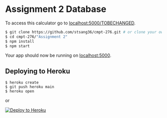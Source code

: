 # Assignment 2 Database
 
To access this calculator go to [localhost:5000/TOBECHANGED](http://localhost:5000/TOBECHANGED).

```sh
$ git clone https://github.com/stsang36/cmpt-276.git # or clone your own fork
$ cd cmpt-276/"Assignment 2"
$ npm install
$ npm start
```

Your app should now be running on [localhost:5000](http://localhost:5000/).

## Deploying to Heroku

```
$ heroku create
$ git push heroku main
$ heroku open
```
or

[![Deploy to Heroku](https://www.herokucdn.com/deploy/button.svg)](https://heroku.com/deploy)

